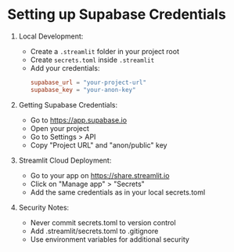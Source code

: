 # Setting up Supabase Credentials

1. Local Development:
   - Create a `.streamlit` folder in your project root
   - Create `secrets.toml` inside `.streamlit`
   - Add your credentials:
     ```toml
     supabase_url = "your-project-url"
     supabase_key = "your-anon-key"
     ```

2. Getting Supabase Credentials:
   - Go to https://app.supabase.io
   - Open your project
   - Go to Settings > API
   - Copy "Project URL" and "anon/public" key

3. Streamlit Cloud Deployment:
   - Go to your app on https://share.streamlit.io
   - Click on "Manage app" > "Secrets"
   - Add the same credentials as in your local secrets.toml

4. Security Notes:
   - Never commit secrets.toml to version control
   - Add .streamlit/secrets.toml to .gitignore
   - Use environment variables for additional security 